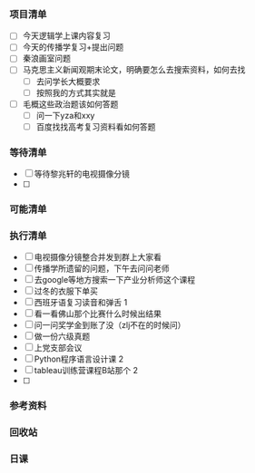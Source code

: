 ### 项目清单

- [ ] 今天逻辑学上课内容复习
- [ ] 今天的传播学复习+提出问题
- [ ] 秦浪画室问题
- [ ] 马克思主义新闻观期末论文，明确要怎么去搜索资料，如何去找
  - [ ] 去问学长大概要求
  - [ ] 按照我的方式其实就是
- [ ] 毛概这些政治题该如何答题
  - [ ] 问一下yza和xxy
  - [ ] 百度找找高考复习资料看如何答题

### 等待清单

- [ ] 等待黎兆轩的电视摄像分镜
- [ ] 

### 可能清单

### 执行清单

- [ ] 电视摄像分镜整合并发到群上大家看
- [ ] 传播学所遗留的问题，下午去问问老师
- [ ] 去google等地方搜索一下产业分析师这个课程
- [ ] 过冬的衣服下单买
- [ ] 西班牙语复习读音和弹舌 1
- [ ] 看一看佛山那个比赛什么时候出结果
- [ ] 问一问奖学金到账了没（zlj不在的时候问）
- [ ] 做一份六级真题
- [ ] 上党支部会议
- [ ] Python程序语言设计课 2
- [ ] tableau训练营课程B站那个 2
- [ ] 

### 参考资料

### 回收站

### 日课

